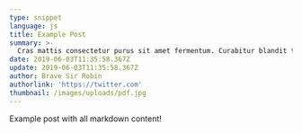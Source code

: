 ```yaml
---
type: snippet
language: js
title: Example Post
summary: >-
  Cras mattis consectetur purus sit amet fermentum. Curabitur blandit tempus porttitor. Cum sociis natoque penatibus et magnis dis parturient montes, nascetur ridiculus mus. Duis mollis, est non commodo luctus, nisi erat porttitor ligula, eget lacinia odio sem nec elit. Nullam id dolor id nibh ultricies vehicula ut id elit.
date: 2019-06-03T11:35:58.367Z
update: 2019-06-03T11:35:58.367Z
author: Brave Sir Robin
authorlink: 'https://twitter.com'
thumbnail: /images/uploads/pdf.jpg
---
```


Example post with all markdown content!
